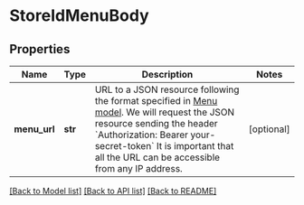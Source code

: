 # StoreIdMenuBody

## Properties
Name | Type | Description | Notes
------------ | ------------- | ------------- | -------------
**menu_url** | **str** | URL to a JSON resource following the format specified in [Menu model](#tag/Menu-model).  We will request the JSON resource sending the header &#x60;Authorization: Bearer your-secret-token&#x60;  It is important that all the URL can be accessible from any IP address.  | [optional] 

[[Back to Model list]](../README.md#documentation-for-models) [[Back to API list]](../README.md#documentation-for-api-endpoints) [[Back to README]](../README.md)

